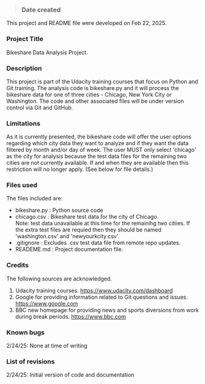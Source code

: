 >### Date created
This project and README file were developed on Feb 22, 2025.

### Project Title
Bikeshare Data Analysis Project.

### Description
This project is part of the Udacity training courses that focus on Python and Git training. The analysis code is bikeshare.py and it will process the bikeshare data for one of three cities - Chicago, New York City or Washington.  The code and other associated files will be under version control via Git and GitHub. 

### Limitations 
As it is currently presented, the bikeshare code will offer the user options regarding which city data they want to analyze and if they want the data filtered by month and/or day of week.  The user MUST only select 'chicago' as the city for analysis because the test data files for the remaining two cities are not currently available.  If and when they are available then this restriction will no longer apply. (See below for file details.)

### Files used
The files included are:
- bikeshare.py : Python source code
- chicago.csv : Bikeshare test data for the city of Chicago.  
    Note: test data unavailable at this time for the remainihg two citiies.  If the extra test files are requied then they  should be named 'washington.csv' and 'newyourkcity.csv'.
- .gitignore : Excludes .csv test data file from remote repo updates.
- READEME.md : Project documentation file.

### Credits
The following sources are acknowledged.
1. Udacity training courses.
    https://www.udacity.com/dashboard
2. Google for providing information related to Git questions and issues.
    https://www.google.com
3. BBC new homepage for providing news and sports diversions from work during break periods.
    https://www.bbc.com

### Known bugs
2/24/25: None at time of writing

### List of revisions
2/24/25:  Initial version of code and documentation